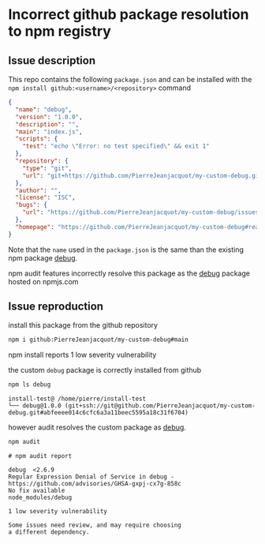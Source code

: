 # Incorrect github package resolution to npm registry

## Issue description

This repo contains the following `package.json` and can be installed with the `npm install github:<username>/<repository>` command

```json
{
  "name": "debug",
  "version": "1.0.0",
  "description": "",
  "main": "index.js",
  "scripts": {
    "test": "echo \"Error: no test specified\" && exit 1"
  },
  "repository": {
    "type": "git",
    "url": "git+https://github.com/PierreJeanjacquot/my-custom-debug.git"
  },
  "author": "",
  "license": "ISC",
  "bugs": {
    "url": "https://github.com/PierreJeanjacquot/my-custom-debug/issues"
  },
  "homepage": "https://github.com/PierreJeanjacquot/my-custom-debug#readme"
}
```

Note that the `name` used in the `package.json` is the same than the existing npm package [debug](https://www.npmjs.com/package/debug).

npm audit features incorrectly resolve this package as the [debug](https://www.npmjs.com/package/debug) package hosted on npmjs.com

## Issue reproduction

install this package from the github repository

```sh
npm i github:PierreJeanjacquot/my-custom-debug#main
```

npm install reports 1 low severity vulnerability

the custom `debug` package is correctly installed from github

```sh
npm ls debug
```

```text
install-test@ /home/pierre/install-test
└── debug@1.0.0 (git+ssh://git@github.com/PierreJeanjacquot/my-custom-debug.git#abfeeee014c6cfc6a3a11beec5595a18c31f6704)
```

however audit resolves the custom package as [debug](https://www.npmjs.com/package/debug).

```sh
npm audit
```

```text
# npm audit report

debug  <2.6.9
Regular Expression Denial of Service in debug - https://github.com/advisories/GHSA-gxpj-cx7g-858c
No fix available
node_modules/debug

1 low severity vulnerability

Some issues need review, and may require choosing
a different dependency.
```
